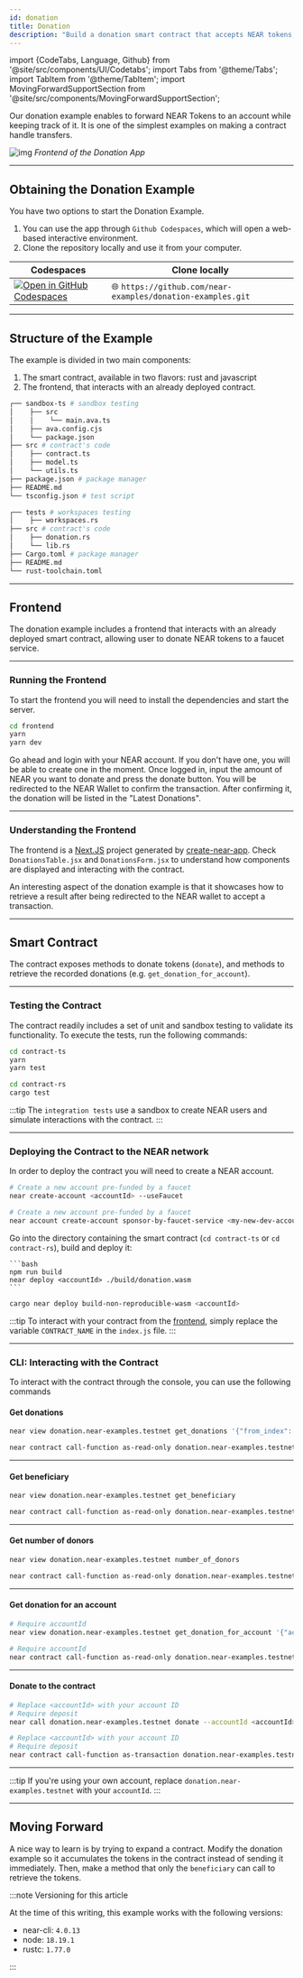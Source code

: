 ```yaml
---
id: donation
title: Donation
description: "Build a donation smart contract that accepts NEAR tokens, tracks donations, and distributes funds to beneficiaries with transparent accounting."
---
```


import {CodeTabs, Language, Github} from '@site/src/components/UI/Codetabs';
import Tabs from '@theme/Tabs';
import TabItem from '@theme/TabItem';
import MovingForwardSupportSection from '@site/src/components/MovingForwardSupportSection';

Our donation example enables to forward NEAR Tokens to an account while keeping track of it. It is one of the simplest examples on making a contract handle transfers.

![img](/docs/assets/examples/donation.png)
_Frontend of the Donation App_

---

## Obtaining the Donation Example

You have two options to start the Donation Example.

1. You can use the app through `Github Codespaces`, which will open a web-based interactive environment.
2. Clone the repository locally and use it from your computer.

| Codespaces                                                                                                                      | Clone locally                                               |
| ------------------------------------------------------------------------------------------------------------------------------- | ----------------------------------------------------------- |
| [![Open in GitHub Codespaces](https://github.com/codespaces/badge.svg)](https://codespaces.new/near-examples/donation-examples) | 🌐 `https://github.com/near-examples/donation-examples.git` |

---

## Structure of the Example

The example is divided in two main components:

1. The smart contract, available in two flavors: rust and javascript
2. The frontend, that interacts with an already deployed contract.

<Tabs groupId="code-tabs">

  <TabItem value="js" label="🌐 JavaScript">

```bash
┌── sandbox-ts # sandbox testing
│    ├── src
│    │    └── main.ava.ts
│    ├── ava.config.cjs
│    └── package.json
├── src # contract's code
│    ├── contract.ts
│    ├── model.ts
│    └── utils.ts
├── package.json # package manager
├── README.md
└── tsconfig.json # test script
```

  </TabItem>

  <TabItem value="rust" label="🦀 Rust">

```bash
┌── tests # workspaces testing
│    ├── workspaces.rs
├── src # contract's code
│    ├── donation.rs
│    └── lib.rs
├── Cargo.toml # package manager
├── README.md
└── rust-toolchain.toml
```

  </TabItem>

</Tabs>

---

## Frontend

The donation example includes a frontend that interacts with an already deployed smart contract, allowing user to donate NEAR tokens to a faucet service.

<hr class="subsection" />

### Running the Frontend

To start the frontend you will need to install the dependencies and start the server.

```bash
cd frontend
yarn
yarn dev
```

Go ahead and login with your NEAR account. If you don't have one, you will be able to create one in the moment. Once logged in, input the amount of NEAR you want to donate and press the donate button. You will be redirected to the NEAR Wallet to confirm the transaction. After confirming it, the donation will be listed in the "Latest Donations".

<hr class="subsection" />

### Understanding the Frontend

The frontend is a [Next.JS](https://nextjs.org/) project generated by [create-near-app](https://github.com/near/create-near-app). Check `DonationsTable.jsx` and `DonationsForm.jsx` to understand how components are displayed and interacting with the contract.

<Language value="js" language="js">
  <Github fname="DonationsTable.jsx"
          url="https://github.com/near-examples/donation-examples/blob/main/frontend/src/components/DonationsTable.jsx"/>
  <Github fname="DonationsForm.jsx"
          url="https://github.com/near-examples/donation-examples/blob/main/frontend/src/components/DonationForm.jsx"/>
</Language>

An interesting aspect of the donation example is that it showcases how to retrieve a result after being redirected to the
NEAR wallet to accept a transaction.

---

## Smart Contract

The contract exposes methods to donate tokens (`donate`), and methods to retrieve the recorded donations (e.g. `get_donation_for_account`).

<CodeTabs>
  <Language value="js" language="ts">
    <Github fname="contract.ts"
            url="https://github.com/near-examples/donation-examples/blob/main/contract-ts/src/contract.ts"
            start="16" end="44" />
  </Language>
  <Language value="rust" language="rust">
    <Github fname="lib.rs"
            url="https://github.com/near-examples/donation-examples/blob/main/contract-rs/src/donation.rs"
            start="17" end="74" />
  </Language>
</CodeTabs>

<hr class="subsection" />

### Testing the Contract

The contract readily includes a set of unit and sandbox testing to validate its functionality. To execute the tests, run the following commands:

<Tabs groupId="code-tabs">
  <TabItem value="js" label="🌐 JavaScript">

  ```bash
  cd contract-ts
  yarn
  yarn test
  ```

  </TabItem>
  <TabItem value="rust" label="🦀 Rust">
  
  ```bash
  cd contract-rs
  cargo test
  ```

  </TabItem>

</Tabs>

:::tip
The `integration tests` use a sandbox to create NEAR users and simulate interactions with the contract.
:::

<hr class="subsection" />

### Deploying the Contract to the NEAR network

In order to deploy the contract you will need to create a NEAR account.

<Tabs groupId="cli-tabs">
  <TabItem value="short" label="Short">

  ```bash
  # Create a new account pre-funded by a faucet
  near create-account <accountId> --useFaucet
  ```
  </TabItem>

  <TabItem value="full" label="Full">

  ```bash
  # Create a new account pre-funded by a faucet
  near account create-account sponsor-by-faucet-service <my-new-dev-account>.testnet autogenerate-new-keypair save-to-keychain network-config testnet create
  ```
  </TabItem>
</Tabs>

Go into the directory containing the smart contract (`cd contract-ts` or `cd contract-rs`), build and deploy it:

<Tabs groupId="code-tabs">

  <TabItem value="js" label="🌐 JavaScript">

    ```bash
    npm run build
    near deploy <accountId> ./build/donation.wasm
    ```

  </TabItem>
  <TabItem value="rust" label="🦀 Rust">
  
  ```bash
  cargo near deploy build-non-reproducible-wasm <accountId>
  ```

  </TabItem>

</Tabs>

:::tip
To interact with your contract from the [frontend](#frontend), simply replace the variable `CONTRACT_NAME` in the `index.js` file.
:::

<hr class="subsection" />

### CLI: Interacting with the Contract

To interact with the contract through the console, you can use the following commands

#### Get donations

<Tabs groupId="cli-tabs">
  <TabItem value="short" label="Short">

  ```bash
  near view donation.near-examples.testnet get_donations '{"from_index": "0","limit": "10"}'
  ```
  </TabItem>

  <TabItem value="full" label="Full">

  ```bash
  near contract call-function as-read-only donation.near-examples.testnet get_donations json-args '{"from_index": "0","limit": "10"}' network-config testnet now
  ```
  </TabItem>
</Tabs>

<hr class="subsection" />

#### Get beneficiary

<Tabs groupId="cli-tabs">
  <TabItem value="short" label="Short">

  ```bash
  near view donation.near-examples.testnet get_beneficiary
  ```
  </TabItem>

  <TabItem value="full" label="Full">

  ```bash
  near contract call-function as-read-only donation.near-examples.testnet get_beneficiary json-args {} network-config testnet now
  ```
  </TabItem>
</Tabs>

<hr class="subsection" />

#### Get number of donors

<Tabs groupId="cli-tabs">
  <TabItem value="short" label="Short">

  ```bash
  near view donation.near-examples.testnet number_of_donors
  ```
  </TabItem>

  <TabItem value="full" label="Full">

  ```bash
  near contract call-function as-read-only donation.near-examples.testnet number_of_donors json-args {} network-config testnet now
  ```
  </TabItem>
</Tabs>

<hr class="subsection" />

#### Get donation for an account

<Tabs groupId="cli-tabs">
  <TabItem value="short" label="Short">

  ```bash
  # Require accountId
  near view donation.near-examples.testnet get_donation_for_account '{"account_id":<accountId>}'
  ```
  </TabItem>

  <TabItem value="full" label="Full">

  ```bash
  # Require accountId
  near contract call-function as-read-only donation.near-examples.testnet get_donation_for_account json-args '{"account_id":<accountId>}' network-config testnet now
  ```
  </TabItem>
</Tabs>

<hr class="subsection" />

#### Donate to the contract

<Tabs groupId="cli-tabs">
  <TabItem value="short" label="Short">

  ```bash
  # Replace <accountId> with your account ID
  # Require deposit
  near call donation.near-examples.testnet donate --accountId <accountId> --deposit 0.1
  ```
  </TabItem>

  <TabItem value="full" label="Full">

  ```bash
  # Replace <accountId> with your account ID
  # Require deposit
  near contract call-function as-transaction donation.near-examples.testnet donate json-args {} prepaid-gas '30.0 Tgas' attached-deposit '0.1 NEAR' sign-as <accountId> network-config testnet sign-with-keychain send
  ```
  </TabItem>
</Tabs>

<hr class="subsection" />

:::tip
If you're using your own account, replace `donation.near-examples.testnet` with your `accountId`.
:::

---

## Moving Forward

A nice way to learn is by trying to expand a contract. Modify the donation example so it accumulates the tokens in the contract
instead of sending it immediately. Then, make a method that only the `beneficiary` can call to retrieve the tokens.

<MovingForwardSupportSection />

:::note Versioning for this article

At the time of this writing, this example works with the following versions:

- near-cli: `4.0.13`
- node: `18.19.1`
- rustc: `1.77.0`

:::
